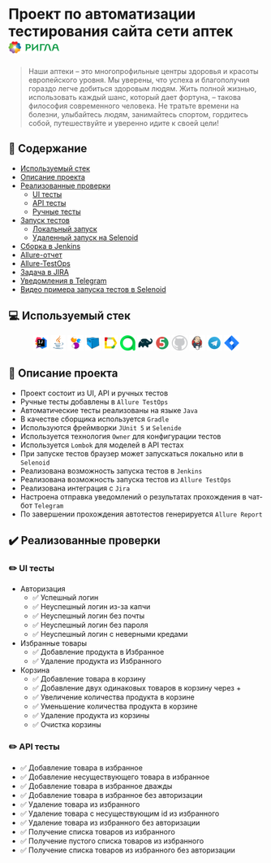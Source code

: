 # Проект по автоматизации тестирования сайта сети аптек [<img width="20%" title="Rigla" src="media/icons/Rigla.svg"/>](https://rigla.ru/)
>Наши аптеки – это многопрофильные центры здоровья и красоты европейского уровня. Мы уверены, что успеха и благополучия гораздо легче добиться здоровым людям. Жить полной жизнью, использовать каждый шанс, который дает фортуна, – такова философия современного человека. Не тратьте времени на болезни, улыбайтесь людям, занимайтесь спортом, гордитесь собой, путешествуйте и уверенно идите к своей цели!

## :receipt: Содержание
- [Используемый стек](#computer-используемый-стек)
- [Описание проекта](#-описание-проекта)
- [Реализованные проверки](#ballot_box_with_check-реализованные-проверки)
  - [UI тесты](#-ui-тесты)
  - [API тесты](#-api-тесты)
  - [Ручные тесты](#-ручные-тесты)
- [Запуск тестов](#-запуск-тестов)
  - [Локальный запуск](#-локальный-запуск)
  - [Удаленный запуск на Selenoid](#-удаленный-запуск)
- [Сборка в Jenkins](#-сборка-в-jenkins)
- [Allure-отчет](#-allure-отчет)
- [Allure-TestOps](#-allure-testops)
- [Задача в JIRA](#-задача-в-jira)
- [Уведомления в Telegram](#-уведомления-в-telegram)
- [Видео примера запуска тестов в Selenoid](#-видео-примера-запуска-тестов-в-selenoid)

## :computer: Используемый стек
<p align="center">
<a href="https://www.jetbrains.com/idea/"><img width="6%" title="IntelliJ IDEA" src="media/icons/Intelij_IDEA.svg"/></a>
<a href="https://www.java.com/"><img width="6%" title="Java" src="media/icons/Java.svg"/></a>
<a href="https://selenide.org/"><img width="6%" title="Selenide" src="media/icons/Selenide.svg"/></a>
<a href="https://aerokube.com/selenoid/"><img width="6%" title="Selenoid" src="media/icons/Selenoid.svg"/></a>
<a href="https://github.com/allure-framework/allure2"><img width="6%" title="Allure Report" src="media/icons/Allure_Report.svg"/></a>
<a href="https://qameta.io/"><img width="6%" title="Allure TestOps" src="media/icons/Allure_TestOps.svg"/></a>
<a href="https://gradle.org/"><img width="6%" title="Gradle" src="media/icons/Gradle.svg"/></a>
<a href="https://junit.org/junit5/"><img width="6%" title="JUnit5" src="media/icons/JUnit5.svg"/></a>
<a href="https://github.com/"><img width="6%" title="GitHub" src="media/icons/Github.webp"/></a>
<a href="https://www.jenkins.io/"><img width="6%" title="Jenkins" src="media/icons/Jenkins.svg"/></a>
<a href="https://telegram.org/"><img width="6%" title="Telegram" src="media/icons/Telegram.svg"/></a>
<a href="https://www.atlassian.com/ru/software/jira"><img width="6%" title="Jira" src="media/icons/Jira.webp"/></a>
</p>


## :bookmark_tabs: Описание проекта

- Проект состоит из UI, API и ручных тестов
- Ручные тесты добавлены в ```Allure TestOps```
- Автоматические тесты реализованы на языке ```Java```
- В качестве сборщика используется ```Gradle```
- Используются фреймворки ```JUnit 5``` и ```Selenide```
- Используется технология ```Owner``` для конфигурации тестов
- Используется ```Lombok``` для моделей в API тестах
- При запуске тестов браузер может запускаться локально или в ```Selenoid```
- Реализована возможность запуска тестов в ```Jenkins```
- Реализована возможность запуска тестов из ```Allure TestOps```
- Реализована интеграция с ```Jira```
- Настроена отправка уведомлений о результатах прохождения в чат-бот ```Telegram```
- По завершении прохождения автотестов генерируется ```Allure Report```

## :heavy_check_mark: Реализованные проверки

### :pencil2: UI тесты
- Авторизация
  - :white_check_mark: Успешный логин
  - :white_check_mark: Неуспешный логин из-за капчи
  - :white_check_mark: Неуспешный логин без почты
  - :white_check_mark: Неуспешный логин без пароля
  - :white_check_mark: Неуспешный логин с неверными кредами
- Избранные товары
  - :white_check_mark: Добавление продукта в Избранное
  - :white_check_mark: Удаление продукта из Избранного
- Корзина
  - :white_check_mark: Добавление товара в корзину
  - :white_check_mark: Добавление двух одинаковых товаров в корзину через +
  - :white_check_mark: Увеличение количества продукта в корзине
  - :white_check_mark: Уменьшение количества продукта в корзине
  - :white_check_mark: Удаление продукта из корзины
  - :white_check_mark: Очистка корзины

### :pencil2: API тесты
- :white_check_mark: Добавление товара в избранное
- :white_check_mark: Добавление несуществующего товара в избранное
- :white_check_mark: Добавление товара в избранное дважды
- :white_check_mark: Добавление товара в избранное без авторизации
- :white_check_mark: Удаление товара из избранного
- :white_check_mark: Удаление товара с несуществующим id из избранного
- :white_check_mark: Удаление товара из избранного без авторизации
- :white_check_mark: Получение списка товаров из избранного
- :white_check_mark: Получение пустого списка товаров из избранного
- :white_check_mark: Получение списка товаров из избранного без авторизации
